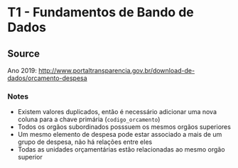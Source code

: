 # T1 - Fundamentos de Bando de Dados

## Source

Ano 2019: <http://www.portaltransparencia.gov.br/download-de-dados/orcamento-despesa>

### Notes

- Existem valores duplicados, então é necessário adicionar uma nova coluna para a chave primária (`codigo_orcamento`)
- Todos os orgãos subordinados posssuem os mesmos orgãos superiores
- Um mesmo elemento de despesa pode estar associado a mais de um grupo de despesa, não há relações entre eles
- Todas as unidades orçamentárias estão relacionadas ao mesmo orgão superior

